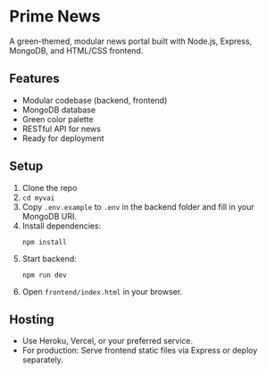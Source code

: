 # Prime News

A green-themed, modular news portal built with Node.js, Express, MongoDB, and HTML/CSS frontend.

## Features

- Modular codebase (backend, frontend)
- MongoDB database
- Green color palette
- RESTful API for news
- Ready for deployment

## Setup

1. Clone the repo
2. `cd myvai`
3. Copy `.env.example` to `.env` in the backend folder and fill in your MongoDB URI.
4. Install dependencies:
    ```
    npm install
    ```
5. Start backend:
    ```
    npm run dev
    ```
6. Open `frontend/index.html` in your browser.

## Hosting

- Use Heroku, Vercel, or your preferred service.
- For production: Serve frontend static files via Express or deploy separately.